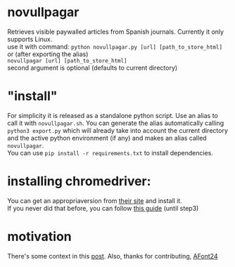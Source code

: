 # novullpagar
Retrieves visible paywalled articles from Spanish journals. Currently it only supports Linux.  
use it with command: `python novullpagar.py [url] [path_to_store_html]`  
or (after exporting the alias)  
`novullpagar [url] [path_to_store_html]`  
second argument is optional (defaults to current directory)  

# "install"
For simplicity it is released as a standalone python script. Use an alias to call it with `novullpagar.sh`.
You can generate the alias automatically calling `python3 export.py` which will already take into account the current directory and the active python environment (if any) and makes an alias called `novullpagar`.  
You can use `pip install -r requirements.txt` to install dependencies.

# installing chromedriver:
You can get an appropriaversion from [their site](https://sites.google.com/a/chromium.org/chromedriver/downloads) and install it.  
If you never did that before, you can follow [this guide](https://tecadmin.net/setup-selenium-chromedriver-on-ubuntu/) (until step3)

# motivation
There's some context in this [post](tbd). Also, thanks for contributing, [AFont24](https://github.com/AFont24)